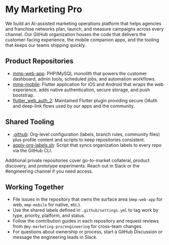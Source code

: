 # My Marketing Pro

We build an AI-assisted marketing operations platform that helps agencies and franchise networks plan, launch, and measure campaigns across every channel. Our GitHub organization houses the code that delivers the customer-facing experience, the mobile companion apps, and the tooling that keeps our teams shipping quickly.

## Product Repositories
- [mmp-web-app](https://github.com/my-marketing-pro/mmp-web-app): PHP/MySQL monolith that powers the customer dashboard, admin tools, scheduled jobs, and automation workflows.
- [mmp-mobile](https://github.com/my-marketing-pro/mmp-mobile): Flutter application for iOS and Android that wraps the web experience, adds native authentication, secure storage, and push bootstrap.
- [flutter_web_auth_2](https://github.com/my-marketing-pro/flutter_web_auth_2): Maintained Flutter plugin providing secure OAuth and deep-link flows used by our apps and the community.

## Shared Tooling
- [.github](https://github.com/my-marketing-pro/.github): Org-level configuration (labels, branch rules, community files) plus profile content and scripts to keep repositories consistent.
- [apply-org-labels.sh](https://github.com/my-marketing-pro/.github/blob/main/apply-org-labels.sh): Script that syncs organization labels to every repo via the GitHub CLI.

Additional private repositories cover go-to-market collateral, product discovery, and prototype experiments. Reach out in Slack or the #engineering channel if you need access.

## Working Together
- File issues in the repository that owns the surface area (`mmp-web-app` for web, `mmp-mobile` for native, etc.).
- Use the shared labels defined in `.github/settings.yml` to tag work by type, priority, platform, and status.
- Follow the contribution guides in each repository and request reviews from `@my-marketing-pro/engineering` for cross-team changes.
- For questions about ownership or process, start a GitHub Discussion or message the engineering leads in Slack.
